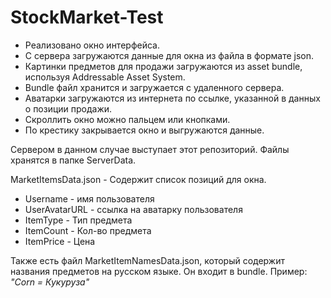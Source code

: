 # StockMarket-Test

- Реализовано окно интерфейса. 
- С сервера загружаются данные для окна из файла в формате json.
- Картинки предметов для продажи загружаются из asset bundle, используя Addressable Asset System.
- Bundle файл хранится и загружается с удаленного сервера.
- Аватарки загружаются из интернета по ссылке, указанной в данных о позиции продажи.
- Скроллить окно можно пальцем или кнопками.
- По крестику закрывается окно и выгружаются данные.

Сервером в данном случае выступает этот репозиторий. Файлы хранятся в папке ServerData.

MarketItemsData.json - Содержит список позиций для окна.
- Username - имя пользователя
- UserAvatarURL - ссылка на аватарку пользователя
- ItemType - Тип предмета
- ItemCount - Кол-во предмета
- ItemPrice - Цена

Также есть файл MarketItemNamesData.json, который содержит названия предметов на русском языке. Он входит в bundle.
Пример: *"Corn = Кукуруза"*